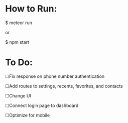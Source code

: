 <h1> How to Run: </h1>

$ meteor run

  or 

$ npm start


<h1> To Do: </h1>

☐Fix response on phone number authentication

☐Add routes to settings, recents, favorites, and contacts

☐Change UI

☐Connect login page to dashboard

☐Optimize for mobile
